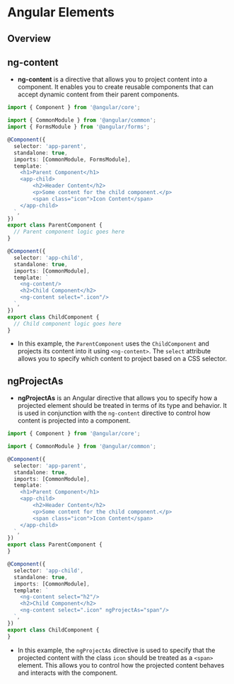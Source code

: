 # Angular Elements

## Overview

## ng-content

- **ng-content** is a directive that allows you to project content into a component. It enables you to create reusable components that can accept dynamic content from their parent components.

```typescript
import { Component } from '@angular/core';

import { CommonModule } from '@angular/common';
import { FormsModule } from '@angular/forms';

@Component({
  selector: 'app-parent',
  standalone: true,
  imports: [CommonModule, FormsModule],
  template: `
    <h1>Parent Component</h1>
    <app-child>
        <h2>Header Content</h2>
        <p>Some content for the child component.</p>
        <span class="icon">Icon Content</span>
    </app-child>
  `,
})
export class ParentComponent {
  // Parent component logic goes here
}

@Component({
  selector: 'app-child',
  standalone: true,
  imports: [CommonModule],
  template: `
    <ng-content/>
    <h2>Child Component</h2>
    <ng-content select=".icon"/>
  `,
})
export class ChildComponent {
  // Child component logic goes here
}
```

- In this example, the `ParentComponent` uses the `ChildComponent` and projects its content into it using `<ng-content>`. The `select` attribute allows you to specify which content to project based on a CSS selector.

## ngProjectAs

- **ngProjectAs** is an Angular directive that allows you to specify how a projected element should be treated in terms of its type and behavior. It is used in conjunction with the `ng-content` directive to control how content is projected into a component.

```typescript
import { Component } from '@angular/core';

import { CommonModule } from '@angular/common';

@Component({
  selector: 'app-parent',
  standalone: true,
  imports: [CommonModule],
  template: `
    <h1>Parent Component</h1>
    <app-child>
        <h2>Header Content</h2>
        <p>Some content for the child component.</p>
        <span class="icon">Icon Content</span>
    </app-child>
  `,
})
export class ParentComponent {
}

@Component({
  selector: 'app-child',
  standalone: true,
  imports: [CommonModule],
  template: `
    <ng-content select="h2"/>
    <h2>Child Component</h2>
    <ng-content select=".icon" ngProjectAs="span"/>
  `,
})
export class ChildComponent {
}
```

- In this example, the `ngProjectAs` directive is used to specify that the projected content with the class `icon` should be treated as a `<span>` element. This allows you to control how the projected content behaves and interacts with the component.
